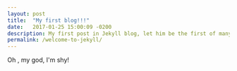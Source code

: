 ```yaml
---
layout: post
title:  "My first blog!!!"
date:   2017-01-25 15:00:09 -0200
description: My first post in Jekyll blog, let him be the first of many.
permalink: /welcome-to-jekyll/
---
```



Oh , my god, I'm shy!
